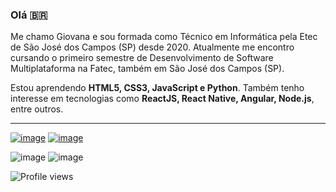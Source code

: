 <!--
**gioliveirass/gioliveirass** is a ✨ _special_ ✨ repository because its `README.md` (this file) appears on your GitHub profile.

Here are some ideas to get you started:

- 🔭 I’m currently working on ...
- 🌱 I’m currently learning ...
- 👯 I’m looking to collaborate on ...
- 🤔 I’m looking for help with ...
- 💬 Ask me about ...
- 📫 How to reach me: ...
- 😄 Pronouns: ...
- ⚡ Fun fact: ...
-->

### Olá :brazil:

Me chamo Giovana e sou formada como Técnico em Informática pela Etec de São José dos Campos (SP) desde 2020. Atualmente me encontro cursando o primeiro semestre de Desenvolvimento de Software Multiplataforma na Fatec, também em São José dos Campos (SP).

Estou aprendendo **HTML5, CSS3, JavaScript e Python**. Também tenho interesse em tecnologias como **ReactJS, React Native, Angular, Node.js**, entre outros.

<hr>

[![image](https://img.shields.io/badge/Gmail-D14836?style=for-the-badge&logo=gmail&logoColor=white)](mailto:giothais.os@gmail.com)
[![image](https://img.shields.io/badge/LinkedIn-0077B5?style=for-the-badge&logo=linkedin&logoColor=white)](https://www.linkedin.com/in/gioliveirass/)

![image](https://github-readme-stats.vercel.app/api?username=gioliveirass&show_icons=true&theme=gotham&hide=issues)
![image](https://github-readme-stats.vercel.app/api/top-langs/?username=gioliveirass&layout=compact&theme=gotham)

![Profile views](https://gpvc.arturio.dev/gioliveirass)
